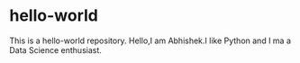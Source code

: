 # hello-world
This is a hello-world repository.
Hello,I am Abhishek.I like Python and I ma a Data Science enthusiast.
